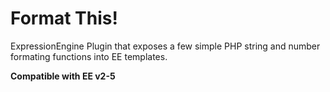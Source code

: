 # Format This!
ExpressionEngine Plugin that exposes a few simple PHP string and number formating functions into EE templates.

**Compatible with EE v2-5**
